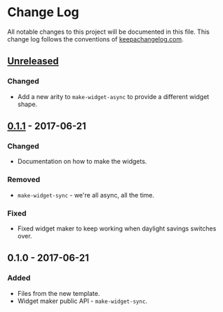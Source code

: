 # Change Log
All notable changes to this project will be documented in this file. This change log follows the conventions of [keepachangelog.com](http://keepachangelog.com/).

## [Unreleased]
### Changed
- Add a new arity to `make-widget-async` to provide a different widget shape.

## [0.1.1] - 2017-06-21
### Changed
- Documentation on how to make the widgets.

### Removed
- `make-widget-sync` - we're all async, all the time.

### Fixed
- Fixed widget maker to keep working when daylight savings switches over.

## 0.1.0 - 2017-06-21
### Added
- Files from the new template.
- Widget maker public API - `make-widget-sync`.

[Unreleased]: https://github.com/your-name/grubach/compare/0.1.1...HEAD
[0.1.1]: https://github.com/your-name/grubach/compare/0.1.0...0.1.1
